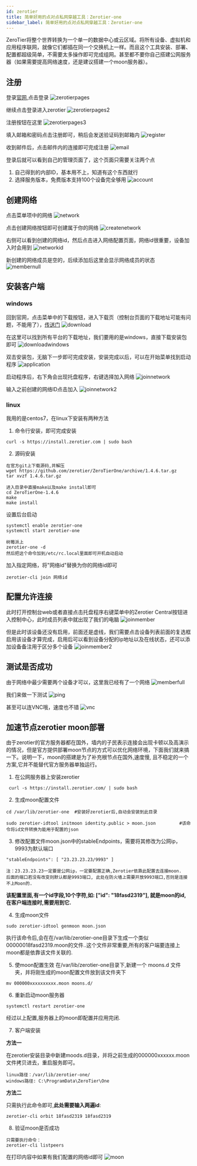 ```yaml
---
id: zerotier
title: 简单好用的点对点私网穿越工具：Zerotier-one
sidebar_label: 简单好用的点对点私网穿越工具：Zerotier-one
---
```


ZeroTier将整个世界转换为一个单一的数据中心或云区域。将所有设备、虚拟机和应用程序联网，就像它们都插在同一个交换机上一样。而且这个工具安装、部署、配置都超级简单，不需要太多操作即可完成组网。甚至都不要你自己搭建公网服务器（如果需要提高网络速度，还是建议搭建一个moon服务器）。

## 注册
登录[官网](https://www.zerotier.com/),点击登录
![zerotierpages](assets/vpn/zerotierpages.png)

继续点击登录进入zerotier
![zerotierpages2](assets/vpn/zerotierpages2.png)

注册按钮在这里
![zerotierpages3](assets/vpn/zerotierpages3.png)

填入邮箱和密码点击注册即可，稍后会发送验证码到邮箱内
![register](assets/vpn/register.png)

收到邮件后，点击邮件内的连接即可完成注册
![email](assets/vpn/email.png)

登录后就可以看到自己的管理页面了，这个页面只需要关注两个点
1. 自己得到的内部ID，基本用不上，知道有这个东西就行
2. 选择服务版本，免费版本支持100个设备完全够用
![account](assets/vpn/account.png)

## 创建网络
点击菜单项中的网络
![network](assets/vpn/networks.png)

点击创建网络按钮即可创建属于你的网络
![createnetwork](assets/vpn/createnetwork.png)

右侧可以看到创建的网络id，然后点击进入网络配置页面，网络id很重要，设备加入时会用到
![networkid](assets/vpn/networkid.png)

新创建的网络成员是空的，后续添加后这里会显示网络成员的状态
![membernull](assets/vpn/membernull.png)

## 安装客户端
### windows
回到官网，点击菜单中的下载按钮，进入下载页（控制台页面的下载地址可能有问题，不能用了），[传送门](https://www.zerotier.com/download/)
![download](assets/vpn/download.png)

在这里可以找到所有平台的下载地址，我们要用的是windows，直接下载安装包即可
![downloadwindows](assets/vpn/downloadwindows.png)

双击安装包，无脑下一步即可完成安装，安装完成以后，可以在开始菜单找到启动程序
![application](assets/vpn/application.png)

启动程序后，右下角会出现托盘程序，右键选择加入网络
![joinnetwork](assets/vpn/joinnetwork.png)

输入之前创建的网络ID点击加入
![joinnetwork2](assets/vpn/joinnetwork2.png)

### linux
我用的是centos7，在linux下安装有两种方法
1. 命令行安装，即可完成安装
```
curl -s https://install.zerotier.com | sudo bash
```
2. 源码安装
```
在官方git上下载源码,并解压
wget https://github.com/zerotier/ZeroTierOne/archive/1.4.6.tar.gz
tar xvzf 1.4.6.tar.gz

进入目录中直接make以及make install即可
cd ZeroTierOne-1.4.6
make
make install
```

设置后台启动
```
systemctl enable zerotier-one
systemctl start zerotier-one

树莓派上
zerotier-one -d
然后把这个命令加到/etc/rc.local里面即可开机自动启动
```

加入指定网络，将"网络id"替换为你的网络id即可
```
zerotier-cli join 网络id
```

## 配置允许连接
此时打开控制台web或者直接点击托盘程序右键菜单中的Zerotier Central按钮进入控制中心，此时成员列表中就出现了我们的电脑
![joinmember](assets/vpn/joinmember.png)

但是此时该设备还没有启用，前面还是虚线，我们需要点击设备列表前面的复选框启用该设备才算完成，启用后可以看到设备分配的ip地址以及在线状态，还可以添加设备备注用于区分多个设备
![joinmember2](assets/vpn/joinmember2.png)

## 测试是否成功
由于网络中最少需要两个设备才可以，这里我已经有了一个网络
![memberfull](assets/vpn/memberfull.png)

我们来做一下测试
![ping](assets/vpn/ping.png)

甚至可以连VNC哦，速度也不错
![vnc](assets/vpn/vnc.png)

## 加速节点zerotier moon部署
由于zerotier的官方服务器都在国外，墙内的子民表示连接会出现卡顿以及高演示的情况，但是官方提供部署moon节点的方式可以优化网络环境，下面我们就来搞一下。说明一下，moon的搭建是为了补充根节点在国外,速度慢, 且不稳定的一个方案,它并不能替代官方服务器单独运行。

1. 在公网服务器上安装zerotier
```
 curl -s https://install.zerotier.com/ | sudo bash
```
2. 生成moon配置文件
```
cd /var/lib/zerotier-one  #安装好zerotier后,自动会安装到此目录

sudo zerotier-idtool initmoon identity.public > moon.json         #该命令将id文件转换为能用于配置的json
```
3. 修改配置文件moon.json中的stableEndpoints，需要将其修改为公网ip，9993为默认端口
```
"stableEndpoints": [ "23.23.23.23/9993" ]

注：23.23.23.23一定要是公网ip，一定要配置正确,Zerotier依靠此配置去连接moon.
后面的端口若没有改变则默认都是9993端口, 此处在防火墙上需要开放9993端口,否则是连接不上Moon的.
```
**该配置里面,有一个id字段,10个字符,如: ["id": "18fasd2319"],  就是moon的id, 在客户端连接时,需要用到它.**

4. 生成moon文件
```
sudo zerotier-idtool genmoon moon.json 
```
执行该命令后,会在在/var/lib/zerotier-one目录下生成一个类似00000018fasd2319.moon的文件..这个文件非常重要,所有的客户端要连接上moon都是依靠该文件关联的.

5. 使moon配置生效
在/var/lib/zerotier-one目录下,新建一个 moons.d 文件夹，并将刚生成的moon配置文件放到该文件夹下
```
mv 000000xxxxxxxxxx.moon moons.d/
```
6. 重新启动moon服务器
```
systemctl restart zerotier-one
```
经过以上配置,服务器上的moon即配置并应用完闭.

7. 客户端安装

**方法一**

在zerotier安装目录中新建moods.d目录，并将之前生成的000000xxxxxx.moon文件拷贝进去，重启服务即可。
```
linux路径：/var/lib/zerotier-one/
windows路径: C:\ProgramData\ZeroTier\One
```

**方法二**

只需执行此命令即可,**此处需要输入两遍id**:
```
zerotier-cli orbit 18fasd2319 18fasd2319
```
8. 验证moon是否成功
```
只需要执行命令：
zerotier-cli listpeers
```
在打印内容中如果有我们配置的网络id即可
![moon](assets/vpn/moon.png)

